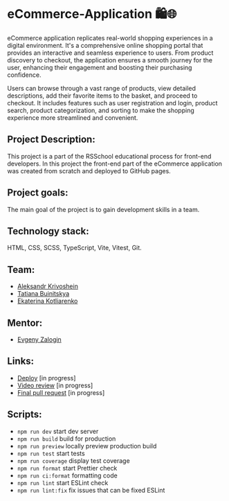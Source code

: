 # eCommerce-Application 🛍️🌐

eCommerce application replicates real-world shopping experiences in a digital environment. It's a comprehensive online shopping portal that provides an interactive and seamless experience to users. From product discovery to checkout, the application ensures a smooth journey for the user, enhancing their engagement and boosting their purchasing confidence.

Users can browse through a vast range of products, view detailed descriptions, add their favorite items to the basket, and proceed to checkout. It includes features such as user registration and login, product search, product categorization, and sorting to make the shopping experience more streamlined and convenient.

## Project Description:

This project is a part of the RSSchool educational process for front-end developers. In this project the front-end part of the eCommerce application was created from scratch and deployed to GitHub pages.

## Project goals:

The main goal of the project is to gain development skills in a team.

## Technology stack:

HTML, CSS, SCSS, TypeScript, Vite, Vitest, Git.

## Team:

- [Aleksandr Krivoshein](https://github.com/wood85)
- [Tatiana Buinitskya](https://github.com/tanesha001)
- [Ekaterina Kotliarenko](https://github.com/kagerka)

## Mentor:

- [Evgeny Zalogin](https://github.com/evg-zlg)

## Links:

- [Deploy]() [in progress]
- [Video review]() [in progress]
- [Final pull request]() [in progress]

## Scripts:

- `npm run dev`  start dev server
- `npm run build`  build for production
- `npm run preview` locally preview production build
- `npm run test` start tests
- `npm run coverage` display test coverage
- `npm run format` start Prettier check
- `npm run ci:format` formatting code
- `npm run lint` start ESLint check
- `npm run lint:fix` fix issues that can be fixed ESLint